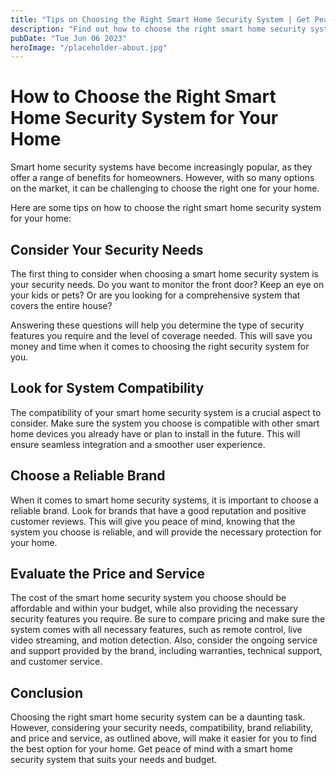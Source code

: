 ```yaml
---
title: "Tips on Choosing the Right Smart Home Security System | Get Peace of Mind"
description: "Find out how to choose the right smart home security system for your home. Get tips on security features, system compatibility, price, and more. Protect your home and loved ones with the best option out there."
pubDate: "Tue Jun 06 2023"
heroImage: "/placeholder-about.jpg"
---
```


# How to Choose the Right Smart Home Security System for Your Home

Smart home security systems have become increasingly popular, as they offer a range of benefits for homeowners. However, with so many options on the market, it can be challenging to choose the right one for your home.

Here are some tips on how to choose the right smart home security system for your home:

## Consider Your Security Needs

The first thing to consider when choosing a smart home security system is your security needs. Do you want to monitor the front door? Keep an eye on your kids or pets? Or are you looking for a comprehensive system that covers the entire house?

Answering these questions will help you determine the type of security features you require and the level of coverage needed. This will save you money and time when it comes to choosing the right security system for you.

## Look for System Compatibility

The compatibility of your smart home security system is a crucial aspect to consider. Make sure the system you choose is compatible with other smart home devices you already have or plan to install in the future. This will ensure seamless integration and a smoother user experience.

## Choose a Reliable Brand

When it comes to smart home security systems, it is important to choose a reliable brand. Look for brands that have a good reputation and positive customer reviews. This will give you peace of mind, knowing that the system you choose is reliable, and will provide the necessary protection for your home.

## Evaluate the Price and Service

The cost of the smart home security system you choose should be affordable and within your budget, while also providing the necessary security features you require. Be sure to compare pricing and make sure the system comes with all necessary features, such as remote control, live video streaming, and motion detection. Also, consider the ongoing service and support provided by the brand, including warranties, technical support, and customer service.

## Conclusion

Choosing the right smart home security system can be a daunting task. However, considering your security needs, compatibility, brand reliability, and price and service, as outlined above, will make it easier for you to find the best option for your home. Get peace of mind with a smart home security system that suits your needs and budget.